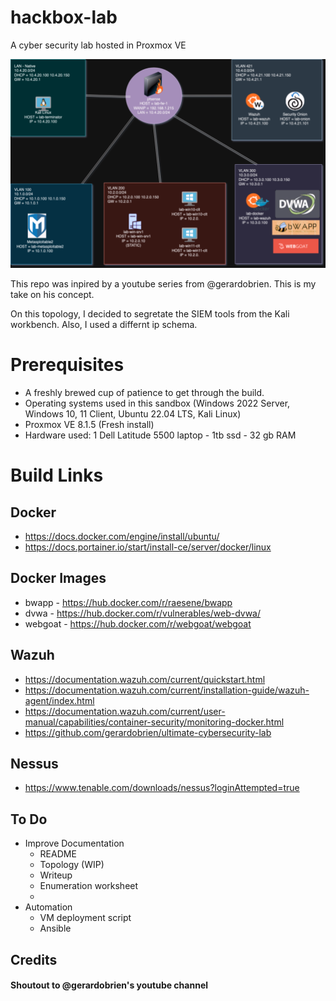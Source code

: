 # hackbox-lab

A cyber security lab hosted in Proxmox VE



![](hackbox-lab-topology.png)

This repo was inpired by a youtube series from @gerardobrien. This is my take on his concept. 

On this topology, I decided to segretate the SIEM tools from the Kali workbench. Also, I used a differnt ip schema.

# Prerequisites 

 - A freshly brewed cup of patience to get through the build.
 - Operating systems used in this sandbox (Windows 2022 Server, Windows 10, 11 Client, Ubuntu 22.04 LTS, Kali Linux)
 - Proxmox VE 8.1.5 (Fresh install)
 - Hardware used: 1 Dell Latitude 5500 laptop - 1tb ssd - 32 gb RAM

# Build Links

## Docker

- https://docs.docker.com/engine/install/ubuntu/
- https://docs.portainer.io/start/install-ce/server/docker/linux

## Docker Images

- bwapp - https://hub.docker.com/r/raesene/bwapp
- dvwa - https://hub.docker.com/r/vulnerables/web-dvwa/
- webgoat - https://hub.docker.com/r/webgoat/webgoat

## Wazuh

- https://documentation.wazuh.com/current/quickstart.html
- https://documentation.wazuh.com/current/installation-guide/wazuh-agent/index.html
- https://documentation.wazuh.com/current/user-manual/capabilities/container-security/monitoring-docker.html
- https://github.com/gerardobrien/ultimate-cybersecurity-lab

## Nessus

- https://www.tenable.com/downloads/nessus?loginAttempted=true



## To Do

- Improve Documentation
  - README
  - Topology (WIP)
  - Writeup
  - Enumeration worksheet
  - 
- Automation
  - VM deployment script
  - Ansible

## Credits
#### Shoutout to @gerardobrien's youtube channel
